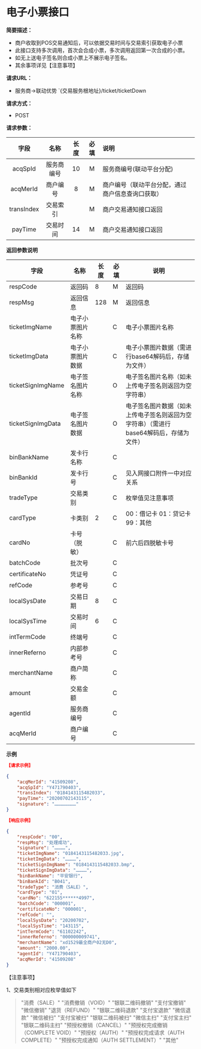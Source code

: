# 电子小票接口

**简要描述：** 

- 商户收取到POS交易通知后，可以依据交易时间与交易索引获取电子小票
- 此接口支持多次调用，首次会合成小票，多次调用返回第一次合成的小票。
- 如无上送电子签名则合成小票上不展示电子签名。
- 其余事项详见【注意事项】

**请求URL：** 

- 服务商->联动优势
  `{交易服务根地址}/ticket/ticketDown

**请求方式：**

- POST 

**请求参数：** 

|    字段    |    名称    | 长度 | 必填 | 说明                                             |
| :--------: | :--------: | :--: | :--: | :----------------------------------------------- |
|  acqSpId   | 服务商编号 |  10  |  M   | 服务商编号(联动平台分配)                         |
|  acqMerId  |  商户编号  |  8   |  M   | 商户编号（联动平台分配，通过商户信息查询口获取） |
| transIndex |  交易索引  |      |  M   | 商户交易通知接口返回                             |
|  payTime   |  交易时间  |  14  |  M   | 商户交易通知接口返回                             |



**返回参数说明** 

| 字段              | 名称             | 长度 | 必填 | 说明                                                         |
| ----------------- | ---------------- | ---- | ---- | ------------------------------------------------------------ |
| respCode          | 返回码           | 8    | M    | 返回码                                                       |
| respMsg           | 返回信息         | 128  | M    | 返回信息                                                     |
| ticketImgName     | 电子小票图片名称 |      | C    | 电子小票图片名称                                             |
| ticketImgData     | 电子小票图片数据 |      | C    | 电子小票图片数据（需进行base64解码后，存储为文件）           |
| ticketSignImgName | 电子签名图片名称 |      | O    | 电子签名图片名称（如未上传电子签名则返回为空字符串）         |
| ticketSignImgData | 电子签名图片数据 |      | O    | 电子签名图片数据（如未上传电子签名则返回为空字符串）（需进行base64解码后，存储为文件） |
| binBankName       | 发卡行名称       |      | C    |                                                              |
| binBankId         | 发卡行号         |      | C    | 见入网接口附件一中对应关系                                   |
| tradeType         | 交易类别         |      | C    | 枚举值见注意事项                                             |
| cardType          | 卡类别           | 2    | C    | 00：借记卡   01：贷记卡 99：其他                             |
| cardNo            | 卡号（脱敏）     |      | C    | 前六后四脱敏卡号                                             |
| batchCode         | 批次号           |      | C    |                                                              |
| certificateNo     | 凭证号           |      | C    |                                                              |
| refCode           | 参考号           |      | C    |                                                              |
| localSysDate      | 交易日期         | 8    | C    |                                                              |
| localSysTime      | 交易时间         | 6    | C    |                                                              |
| intTermCode       | 终端号           |      | C    |                                                              |
| innerReferno      | 内部参考号       |      | C    |                                                              |
| merchantName      | 商户简称         |      | C    |                                                              |
| amount            | 交易金额         |      | C    |                                                              |
| agentId           | 服务商编号       |      | C    |                                                              |
| acqMerId          | 商户编号         |      | C    |                                                              |

**示例**

```json
【请求示例】

{
	"acqMerId": "41509208",
	"acqSpId": "Y471790403",
	"transIndex": "0184143115482033",
    "payTime": "20200702143115",
	"signature": "……………………"
}

【响应示例】

{
	"respCode": "00",
	"respMsg": "处理成功",
	"signature": "…………",
	"ticketImgName": "0184143115482033.jpg",
	"ticketImgData": "…………",
	"ticketSignImgName": "0184143115482033.bmp",
	"ticketSignImgData": "…………",
	"binBankName": "平安银行",
	"binBankId": "B041",
	"tradeType": "消费（SALE）",
	"cardType": "01",
	"cardNo": "622155******4997",
	"batchCode": "000001",
	"certificateNo": "000001",
	"refCode": "",
	"localSysDate": "20200702",
	"localSysTime": "143115",
	"intTermCode": "61102242",
	"innerReferno": "000000009741",
	"merchantName": "xd1529最全商户02无D0",
	"amount": "2000.00",
	"agentId": "Y471790403",
	"acqMerId": "41509208"
}
```



【注意事项】

1、交易类别相对应枚举值如下

>"消费（SALE）"
>"消费撤销（VOID）"
>"银联二维码撤销"
>"支付宝撤销"
>"微信撤销"
>"退货（REFUND）"
>"银联二维码退款"
>"支付宝退款"
>"微信退款"
>"微信被扫"
>"支付宝被扫"
>"银联二维码被扫"
>"微信主扫"
>"支付宝主扫"
>"银联二维码主扫"
>"预授权撤销（CANCEL）"
>"预授权完成撤销（COMPLETE VOID）"
>"预授权（AUTH）"
>"预授权完成请求（AUTH COMPLETE）"
>"预授权完成通知（AUTH SETTLEMENT）"
>"其他"






